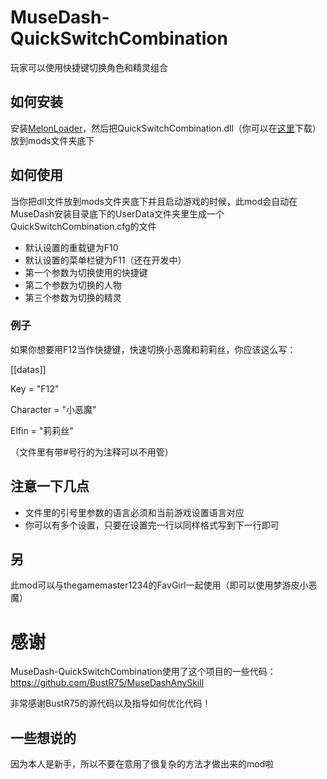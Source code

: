 # MuseDash-QuickSwitchCombination

玩家可以使用快捷键切换角色和精灵组合

## 如何安装

安装[MelonLoader](https://github.com/HerpDerpinstine/MelonLoader/releases/latest/download/MelonLoader.Installer.exe)，然后把QuickSwitchCombination.dll（你可以在[这里](https://github.com/MDModsDev/QuickSwitchCombination/releases)下载）放到mods文件夹底下

## 如何使用

当你把dll文件放到mods文件夹底下并且启动游戏的时候，此mod会自动在MuseDash安装目录底下的UserData文件夹里生成一个QuickSwitchCombination.cfg的文件

* 默认设置的重载键为F10
* 默认设置的菜单栏键为F11（还在开发中）
* 第一个参数为切换使用的快捷键
* 第二个参数为切换的人物
* 第三个参数为切换的精灵

### 例子

如果你想要用F12当作快捷键，快速切换小恶魔和莉莉丝，你应该这么写：

[[datas]]

Key = "F12"

Character = "小恶魔"

Elfin = "莉莉丝"

（文件里有带#号行的为注释可以不用管）

## 注意一下几点

* 文件里的引号里参数的语言必须和当前游戏设置语言对应
* 你可以有多个设置，只要在设置完一行以同样格式写到下一行即可

## 另

此mod可以与thegamemaster1234的FavGirl一起使用（即可以使用梦游皮小恶魔）

# 感谢

MuseDash-QuickSwitchCombination使用了这个项目的一些代码：
https://github.com/BustR75/MuseDashAnySkill

非常感谢BustR75的源代码以及指导如何优化代码！

## 一些想说的

因为本人是新手，所以不要在意用了很复杂的方法才做出来的mod啦